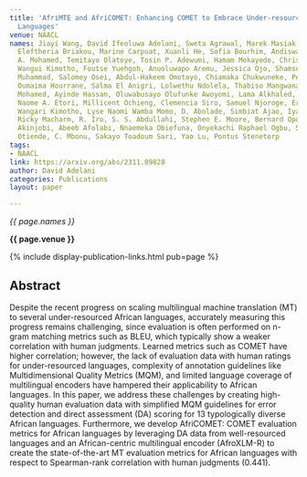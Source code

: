 ```yaml
---
title: 'AfriMTE and AfriCOMET: Enhancing COMET to Embrace Under-resourced African
  Languages'
venue: NAACL
names: Jiayi Wang, David Ifeoluwa Adelani, Sweta Agrawal, Marek Masiak, Ricardo Rei,
  Eleftheria Briakou, Marine Carpuat, Xuanli He, Sofia Bourhim, Andiswa Bukula, Muhidin
  A. Mohamed, Temitayo Olatoye, Tosin P. Adewumi, Hamam Mokayede, Christine Mwase,
  Wangui Kimotho, Foutse Yuehgoh, Anuoluwapo Aremu, Jessica Ojo, Shamsuddeen Hassan
  Muhammad, Salomey Osei, Abdul-Hakeem Omotayo, Chiamaka Chukwuneke, Perez Ogayo,
  Oumaima Hourrane, Salma El Anigri, Lolwethu Ndolela, Thabiso Mangwana, Shafie Abdi
  Mohamed, Ayinde Hassan, Oluwabusayo Olufunke Awoyomi, Lama Alkhaled, S. Al-Azzawi,
  Naome A. Etori, Millicent Ochieng, Clemencia Siro, Samuel Njoroge, Eric Muchiri,
  Wangari Kimotho, Lyse Naomi Wamba Momo, D. Abolade, Simbiat Ajao, Iyanuoluwa Shode,
  Ricky Macharm, R. Iro, S. S. Abdullahi, Stephen E. Moore, Bernard Opoku, Zainab
  Akinjobi, Abeeb Afolabi, Nnaemeka Obiefuna, Onyekachi Raphael Ogbu, Sam Brian, V.
  Otiende, C. Mbonu, Sakayo Toadoum Sari, Yao Lu, Pontus Stenetorp
tags:
- NAACL
link: https://arxiv.org/abs/2311.09828
author: David Adelani
categories: Publications
layout: paper

---
```


*{{ page.names }}*

**{{ page.venue }}**

{% include display-publication-links.html pub=page %}

## Abstract

Despite the recent progress on scaling multilingual machine translation (MT) to several under-resourced African languages, accurately measuring this progress remains challenging, since evaluation is often performed on n-gram matching metrics such as BLEU, which typically show a weaker correlation with human judgments. Learned metrics such as COMET have higher correlation; however, the lack of evaluation data with human ratings for under-resourced languages, complexity of annotation guidelines like Multidimensional Quality Metrics (MQM), and limited language coverage of multilingual encoders have hampered their applicability to African languages. In this paper, we address these challenges by creating high-quality human evaluation data with simplified MQM guidelines for error detection and direct assessment (DA) scoring for 13 typologically diverse African languages. Furthermore, we develop AfriCOMET: COMET evaluation metrics for African languages by leveraging DA data from well-resourced languages and an African-centric multilingual encoder (AfroXLM-R) to create the state-of-the-art MT evaluation metrics for African languages with respect to Spearman-rank correlation with human judgments (0.441).